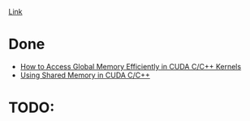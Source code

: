 [Link](https://developer.nvidia.com/blog/search-posts/?faceted_search_date_str=2013)

# Done

- [How to Access Global Memory Efficiently in CUDA C/C++ Kernels](src/gmem_access.cu)
- [Using Shared Memory in CUDA C/C++](src/smem.cu)

# TODO:
